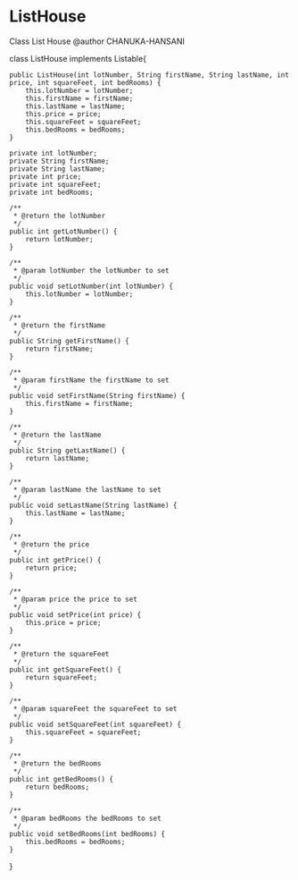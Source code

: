 # ListHouse
Class List House
 @author CHANUKA-HANSANI
 
class ListHouse implements Listable{

    public ListHouse(int lotNumber, String firstName, String lastName, int price, int squareFeet, int bedRooms) {
        this.lotNumber = lotNumber;
        this.firstName = firstName;
        this.lastName = lastName;
        this.price = price;
        this.squareFeet = squareFeet;
        this.bedRooms = bedRooms;
    }

    private int lotNumber;
    private String firstName;
    private String lastName;
    private int price;
    private int squareFeet;
    private int bedRooms;

    /**
     * @return the lotNumber
     */
    public int getLotNumber() {
        return lotNumber;
    }

    /**
     * @param lotNumber the lotNumber to set
     */
    public void setLotNumber(int lotNumber) {
        this.lotNumber = lotNumber;
    }

    /**
     * @return the firstName
     */
    public String getFirstName() {
        return firstName;
    }

    /**
     * @param firstName the firstName to set
     */
    public void setFirstName(String firstName) {
        this.firstName = firstName;
    }

    /**
     * @return the lastName
     */
    public String getLastName() {
        return lastName;
    }

    /**
     * @param lastName the lastName to set
     */
    public void setLastName(String lastName) {
        this.lastName = lastName;
    }

    /**
     * @return the price
     */
    public int getPrice() {
        return price;
    }

    /**
     * @param price the price to set
     */
    public void setPrice(int price) {
        this.price = price;
    }

    /**
     * @return the squareFeet
     */
    public int getSquareFeet() {
        return squareFeet;
    }

    /**
     * @param squareFeet the squareFeet to set
     */
    public void setSquareFeet(int squareFeet) {
        this.squareFeet = squareFeet;
    }

    /**
     * @return the bedRooms
     */
    public int getBedRooms() {
        return bedRooms;
    }

    /**
     * @param bedRooms the bedRooms to set
     */
    public void setBedRooms(int bedRooms) {
        this.bedRooms = bedRooms;
    }
}
